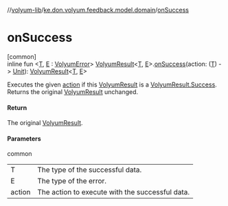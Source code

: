//[volyum-lib](../../index.md)/[ke.don.volyum.feedback.model.domain](index.md)/[onSuccess](on-success.md)

# onSuccess

[common]\
inline fun &lt;[T](on-success.md), [E](on-success.md) : [VolyumError](-volyum-error/index.md)&gt; [VolyumResult](-volyum-result/index.md)&lt;[T](on-success.md), [E](on-success.md)&gt;.[onSuccess](on-success.md)(action: ([T](on-success.md)) -&gt; [Unit](https://kotlinlang.org/api/core/kotlin-stdlib/kotlin/-unit/index.html)): [VolyumResult](-volyum-result/index.md)&lt;[T](on-success.md), [E](on-success.md)&gt;

Executes the given [action](on-success.md) if this [VolyumResult](-volyum-result/index.md) is a [VolyumResult.Success](-volyum-result/-success/index.md). Returns the original [VolyumResult](-volyum-result/index.md) unchanged.

#### Return

The original [VolyumResult](-volyum-result/index.md).

#### Parameters

common

| | |
|---|---|
| T | The type of the successful data. |
| E | The type of the error. |
| action | The action to execute with the successful data. |